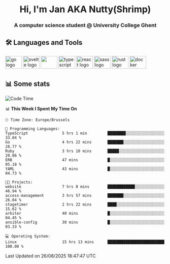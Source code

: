 <h1 align="center">Hi, I'm Jan AKA Nutty(Shrimp)</h1>
<h3 align="center">A computer science student @ University College Ghent</h3>

<h2 align="left">🛠️ Languages and Tools</h2>

###

<div align="left">
  <img src="https://cdn.jsdelivr.net/gh/devicons/devicon/icons/go/go-original.svg" height="40" width="52" alt="go logo"  />
  <img src="https://cdn.jsdelivr.net/gh/devicons/devicon@latest/icons/svelte/svelte-original.svg"  height="40" width="52" alt="svelte logo" />
  <img src="https://cdn.jsdelivr.net/gh/devicons/devicon@latest/icons/tailwindcss/tailwindcss-original.svg" height="40" width="52" />
  <img src="https://cdn.jsdelivr.net/gh/devicons/devicon/icons/typescript/typescript-original.svg" height="40" width="52" alt="typescript logo"  />
  <img src="https://cdn.jsdelivr.net/gh/devicons/devicon/icons/react/react-original.svg" height="40" width="52" alt="react logo"  />
  <img src="https://cdn.jsdelivr.net/gh/devicons/devicon/icons/sass/sass-original.svg" height="40" width="52" alt="sass logo"  />
  <img src="https://cdn.jsdelivr.net/gh/devicons/devicon@latest/icons/rust/rust-original.svg" height="40" width="52" alt="rust logo" />
  <img src="https://cdn.jsdelivr.net/gh/devicons/devicon/icons/docker/docker-original.svg" height="40" width="52" alt="docker logo"  />
</div>

<h2>📊 Some stats</h2>

<!--START_SECTION:waka-->
![Code Time](http://img.shields.io/badge/Code%20Time-6%2C269%20hrs%2046%20mins-blue)

📊 **This Week I Spent My Time On** 

```text
🕑︎ Time Zone: Europe/Brussels

💬 Programming Languages: 
TypeScript               5 hrs 1 min         ████████░░░░░░░░░░░░░░░░░   33.04 % 
Go                       4 hrs 22 mins       ███████░░░░░░░░░░░░░░░░░░   28.77 % 
Ruby                     3 hrs 10 mins       █████░░░░░░░░░░░░░░░░░░░░   20.86 % 
ERB                      47 mins             █░░░░░░░░░░░░░░░░░░░░░░░░   05.18 % 
YAML                     43 mins             █░░░░░░░░░░░░░░░░░░░░░░░░   04.73 % 

🐱‍💻 Projects: 
website                  7 hrs 8 mins        ████████████░░░░░░░░░░░░░   46.94 % 
access-management        3 hrs 57 mins       ███████░░░░░░░░░░░░░░░░░░   26.04 % 
stagetimer               2 hrs 22 mins       ████░░░░░░░░░░░░░░░░░░░░░   15.62 % 
arbiter                  40 mins             █░░░░░░░░░░░░░░░░░░░░░░░░   04.45 % 
ansible-config           30 mins             █░░░░░░░░░░░░░░░░░░░░░░░░   03.33 % 

💻 Operating System: 
Linux                    15 hrs 13 mins      █████████████████████████   100.00 % 
```


 Last Updated on 26/08/2025 18:47:47 UTC
<!--END_SECTION:waka-->
